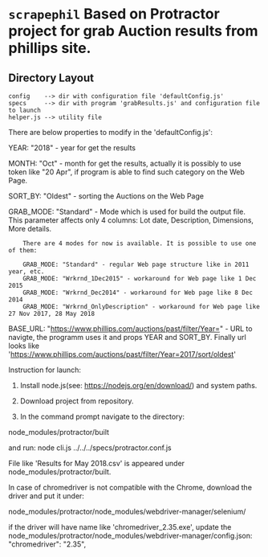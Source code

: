# `scrapephil` Based on Protractor project for grab Auction results from phillips site.

## Directory Layout

```
config    --> dir with configuration file 'defaultConfig.js'
specs     --> dir with program 'grabResults.js' and configuration file to launch 
helper.js --> utility file
```

There are below properties to modify in the 'defaultConfig.js':

YEAR: "2018" - year for get the results

MONTH: "Oct" - month for get the results, actually it is possibly to use token like "20 Apr",
		if program is able to find such category on the Web Page. 

SORT_BY: "Oldest" - sorting the Auctions on the Web Page

GRAB_MODE: "Standard" - Mode which is used for build the output file. This parameter affects only 4 columns:
		Lot date, Description, Dimensions, More details. 

		There are 4 modes for now is available. It is possible to use one of them:

		GRAB_MODE: "Standard" - regular Web page structure like in 2011 year, etc.
		GRAB_MODE: "Wrkrnd_1Dec2015" - workaround for Web page like 1 Dec 2015
		GRAB_MODE: "Wrkrnd_Dec2014" - workaround for Web page like 8 Dec 2014
		GRAB_MODE: "Wrkrnd_OnlyDescription" - workaround for Web page like 27 Nov 2017, 28 May 2018

BASE_URL: "https://www.phillips.com/auctions/past/filter/Year=" - URL to navigte, the programm uses it and props YEAR and SORT_BY.
		Finally url looks like 'https://www.phillips.com/auctions/past/filter/Year=2017/sort/oldest'


Instruction for launch:
1. Install node.js(see: https://nodejs.org/en/download/) and system paths.

2. Download project from repository. 

3. In the command prompt navigate to the directory:

node_modules/protractor/built

and run:
node cli.js ../../../specs/protractor.conf.js

File like 'Results for May 2018.csv' is appeared under node_modules/protractor/built.

In case of chromedriver is not compatible with the Chrome, download the driver and put it under:

node_modules/protractor/node_modules/webdriver-manager/selenium/

if the driver will have name like 'chromedriver_2.35.exe', update the node_modules/protractor/node_modules/webdriver-manager/config.json:
    "chromedriver": "2.35",

